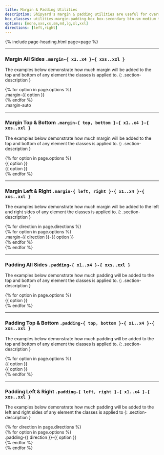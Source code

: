 ```yaml
---
title: Margin & Padding Utilities
description: Shipyard's margin & padding utilities are useful for overriding the default margin and padding in any component, and can be extremely useful in a wide array of situations.
box_classes: utilities-margin-padding-box box-secondary btn-sm medium text-light
options: [none,xxs,xs,sm,md,lg,xl,xxl]
directions: [left,right]
---
```


{% include page-heading.html page=page %}

---

### Margin All Sides `.margin-{ x1..x4 }-{ xxs..xxl }`
The examples below demonstrate how much margin will be added to the top and bottom of any element the classes is applied to.
{: .section-description }

<div class="col-container">
  <div class="col">
    <div class="align-center">
      {% for option in page.options %}
        <div class="{{ page.box_classes }} margin-{{ option }}">.margin-{{ option }}</div>
      {% endfor %}
      <div class="{{ page.box_classes }} col-55 col-x1-75 col-x2-85 margin-auto">.margin-auto</div>
    </div>
  </div>
</div>

---

### Margin Top & Bottom `.margin-{ top, bottom }-{ x1..x4 }-{ xxs..xxl }`
The examples below demonstrate how much margin will be added to the top and bottom of any element the classes is applied to.
{: .section-description }

<div class="col-container">
  {% for option in page.options %}
    <div class="col align-center">
      <div class="{{ page.box_classes }} margin-bottom-{{ option }}">{{ option }}</div>
      <div class="{{ page.box_classes }} margin-top-{{ option }}">{{ option }}</div>
    </div>
  {% endfor %}
</div>

---

### Margin Left & Right `.margin-{ left, right }-{ x1..x4 }-{ xxs..xxl }`
The examples below demonstrate how much margin will be added to the left and right sides of any element the classes is applied to.
{: .section-description }

<div class="col-container">
  {% for direction in page.directions %}
    <div class="col">
      <div class="align-{{ direction }}">
        {% for option in page.options %}
          <div class="{{ page.box_classes }} margin-{{ direction }}-{{ option }} margin-bottom-md">.margin-{{ direction }}-{{ option }}</div>
        {% endfor %}
      </div>
    </div>
  {% endfor %}
</div>

---

### Padding All Sides `.padding-{ x1..x4 }-{ xxs..xxl }`
The examples below demonstrate how much padding will be added to the top and bottom of any element the classes is applied to.
{: .section-description }

<div class="col-container">
  {% for option in page.options %}
    <div class="col align-center">
      <div class="box-secondary medium text-light text-sm padding-{{ option }} margin-bottom-xs">{{ option }}</div>
    </div>
  {% endfor %}
</div>

---

### Padding Top & Bottom `.padding-{ top, bottom }-{ x1..x4 }-{ xxs..xxl }`
The examples below demonstrate how much padding will be added to the top and bottom of any element the classes is applied to.
{: .section-description }

<div class="col-container">
  {% for option in page.options %}
    <div class="col align-center">
      <div class="box-secondary medium text-light text-sm padding-bottom-{{ option }} margin-bottom-xs">{{ option }}</div>
      <div class="box-secondary medium text-light text-sm padding-top-{{ option }}">{{ option }}</div>
    </div>
  {% endfor %}
</div>

---

### Padding Left & Right `.padding-{ left, right }-{ x1..x4 }-{ xxs..xxl }`
The examples below demonstrate how much padding will be added to the left and right sides of any element the classes is applied to
{: .section-description }

<div class="col-container">
  {% for direction in page.directions %}
    <div class="col">
      <div class="align-{{ direction }}">
        {% for option in page.options %}
          <div class="{{ page.box_classes }} padding-{{ direction }}-{{ option }} margin-bottom-md">.padding-{{ direction }}-{{ option }}</div>
        {% endfor %}
      </div>
    </div>
  {% endfor %}
</div>

